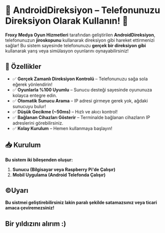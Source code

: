 # 🚗 **AndroidDireksiyon – Telefonunuzu Direksiyon Olarak Kullanın!** 🚀  

**Froxy Medya Oyun Hizmetleri** tarafından geliştirilen **AndroidDireksiyon**, telefonunuzun **jiroskopunu** kullanarak direksiyon gibi hareket ettirmenizi sağlar! Bu sistem sayesinde telefonunuzu **gerçek bir direksiyon gibi** kullanarak yarış veya simülasyon oyunlarını oynayabilirsiniz!

## **📌 Özellikler**  
- ✅ **Gerçek Zamanlı Direksiyon Kontrolü** – Telefonunuzu sağa sola eğerek yönlendirin!
- ✅ **Oyunlarla %100 Uyumlu** – Sunucu desteği sayesinde oyununuza kolayca entegre edin.
- ✅ **Otomatik Sunucu Arama** – IP adresi girmeye gerek yok, ağdaki sunucuyu bulur!
- ✅ **Düşük Gecikme (~50ms)** – Hızlı ve akıcı kontrol!
- ✅ **Bağlanan Cihazları Gösterir** – Terminalde bağlanan cihazların IP adreslerini görebilirsiniz.
- ✅ **Kolay Kurulum** – Hemen kullanmaya başlayın!

## **📥 Kurulum**  
**Bu sistem iki bileşenden oluşur:**
1. **Sunucu (Bilgisayar veya Raspberry Pi'de Çalışır)**
2. **Mobil Uygulama (Android Telefonda Çalışır)**


## **©️Uyarı**

**Bu sistmei geliştirebilirsiniz lakin paralı şekilde satamazsınız veya ticari amaca çeviremezsiniz!**

## Bir yıldızını alırım :)
